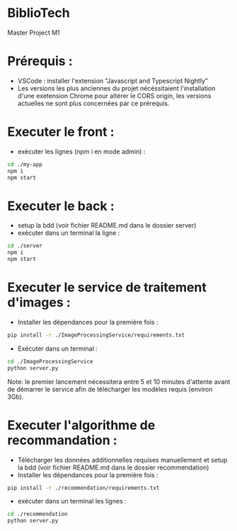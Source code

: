 # BiblioTech
Master Project M1

# Prérequis :
- VSCode : installer l'extension "Javascript and Typescript Nightly"
- Les versions les plus anciennes du projet nécéssitaient l'installation d'une exetension Chrome pour altérer le CORS origin, les versions actuelles ne sont plus concernées par ce prérequis.

# Executer le front :
- exécuter les lignes (npm i en mode admin) :
```zsh
cd ./my-app
npm i
npm start
```

# Executer le back :
- setup la bdd (voir fichier README.md dans le dossier server)
- exécuter dans un terminal la ligne :
```zsh
cd ./server
npm i
npm start
```

# Executer le service de traitement d'images :
- Installer les dépendances pour la première fois :
```zsh
pip install -r ./ImageProcessingService/requirements.txt
```
- Exécuter dans un terminal :
```zsh
cd ./ImageProcessingService
python server.py
```
Note: le premier lancement nécessitera entre 5 et 10 minutes d'attente avant de démarrer le service afin de télécharger les modèles requis (environ 3Gb).

# Executer l'algorithme de recommandation :
- Télécharger les données additionnelles requises manuellement et setup la bdd (voir fichier README.md dans le dossier recommendation)
- Installer les dépendances pour la première fois :
```zsh
pip install -r ./recommendation/requirements.txt
```
- exécuter dans un terminal les lignes :
```zsh
cd ./recommendation
python server.py
```
